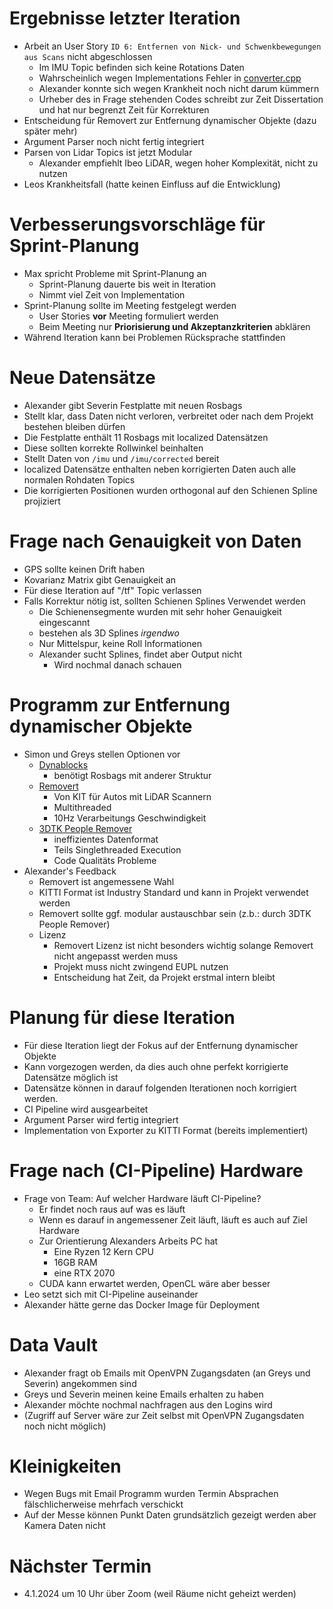 
# Ergebnisse letzter Iteration
- Arbeit an User Story `ID 6: Entfernen von Nick- und Schwenkbewegungen aus Scans` nicht abgeschlossen
	 - Im IMU Topic befinden sich keine Rotations Daten
	 - Wahrscheinlich wegen Implementations Fehler in [converter.cpp](https://git.rwth-aachen.de/fzd/maas/ros/-/blame/master/src/2_sense/localization/src/converter.cpp#L12)
	 - Alexander konnte sich wegen Krankheit noch nicht darum kümmern
	 - Urheber des in Frage stehenden Codes schreibt zur Zeit Dissertation und hat nur begrenzt Zeit für Korrekturen
- Entscheidung für Removert zur Entfernung dynamischer Objekte (dazu später mehr)
- Argument Parser noch nicht fertig integriert
- Parsen von Lidar Topics ist jetzt Modular
	 - Alexander empfiehlt Ibeo LiDAR, wegen hoher Komplexität, nicht zu nutzen
- Leos Krankheitsfall (hatte keinen Einfluss auf die Entwicklung)

# Verbesserungsvorschläge für Sprint-Planung
- Max spricht Probleme mit Sprint-Planung an
	 - Sprint-Planung dauerte bis weit in Iteration
	 - Nimmt viel Zeit von Implementation
- Sprint-Planung sollte im Meeting festgelegt werden
	 - User Stories **vor** Meeting formuliert werden
	 - Beim Meeting nur **Priorisierung und Akzeptanzkriterien** abklären
- Während Iteration kann bei Problemen Rücksprache stattfinden

# Neue Datensätze
- Alexander gibt Severin Festplatte mit neuen Rosbags
- Stellt klar, dass Daten nicht verloren, verbreitet oder nach dem Projekt bestehen bleiben dürfen
- Die Festplatte enthält 11 Rosbags mit localized Datensätzen
- Diese sollten korrekte Rollwinkel beinhalten
- Stellt Daten von  `/imu` und `/imu/corrected` bereit
- localized Datensätze enthalten neben korrigierten Daten auch alle normalen Rohdaten Topics
- Die korrigierten Positionen wurden orthogonal auf den Schienen Spline projiziert

# Frage nach Genauigkeit von Daten
- GPS sollte keinen Drift haben
- Kovarianz Matrix gibt Genauigkeit an
- Für diese Iteration auf "/tf" Topic verlassen
- Falls Korrektur nötig ist, sollten Schienen Splines Verwendet werden
	 - Die Schienensegmente wurden mit sehr hoher Genauigkeit eingescannt
	 - bestehen als 3D Splines *irgendwo*
	 - Nur Mittelspur, keine Roll Informationen
	 - Alexander sucht Splines, findet aber Output nicht
		  - Wird nochmal danach schauen
 

# Programm zur Entfernung dynamischer Objekte
- Simon und Greys stellen Optionen vor
	 - [Dynablocks](https://github.com/ethz-asl/dynablox)
		  - benötigt Rosbags mit anderer Struktur 
	 - [Removert](https://github.com/irapkaist/removert)
		  - Von KIT für Autos mit LiDAR Scannern 
		  - Multithreaded
		  - 10Hz Verarbeitungs Geschwindigkeit
	 - [3DTK People Remover](https://github.com/3DTK/3DTK/tree/master/src/peopleremover)
		  - ineffizientes Datenformat
		  - Teils Singlethreaded Execution
		  - Code Qualitäts Probleme
- Alexander's Feedback
	 - Removert ist angemessene Wahl
	 - KITTI Format ist Industry Standard und kann in Projekt verwendet werden
	 - Removert sollte ggf. modular austauschbar sein (z.b.: durch 3DTK People Remover)
	 - Lizenz
		  - Removert Lizenz ist nicht besonders wichtig solange Removert nicht angepasst werden muss
		  - Projekt muss nicht zwingend EUPL nutzen
		  - Entscheidung hat Zeit, da Projekt erstmal intern bleibt
 
# Planung für diese Iteration
- Für diese Iteration liegt der Fokus auf der Entfernung dynamischer Objekte
- Kann vorgezogen werden, da dies auch ohne perfekt korrigierte Datensätze möglich ist
- Datensätze können in darauf folgenden Iterationen noch korrigiert werden.
- CI Pipeline wird ausgearbeitet
- Argument Parser wird fertig integriert
- Implementation von Exporter zu KITTI Format (bereits implementiert)

# Frage nach (CI-Pipeline) Hardware
- Frage von Team: Auf welcher Hardware läuft CI-Pipeline?
	 - Er findet noch raus auf was es läuft
	 - Wenn es darauf in angemessener Zeit läuft, läuft es auch auf Ziel Hardware
	 - Zur Orientierung Alexanders Arbeits PC hat
		  - Eine Ryzen 12 Kern CPU
		  - 16GB RAM
		  - eine RTX 2070
	 - CUDA kann erwartet werden, OpenCL wäre aber besser
- Leo setzt sich mit CI-Pipeline auseinander
- Alexander hätte gerne das Docker Image für Deployment

# Data Vault
- Alexander fragt ob Emails mit OpenVPN Zugangsdaten (an Greys und Severin) angekommen sind
- Greys und Severin meinen keine Emails erhalten zu haben
- Alexander möchte nochmal nachfragen aus den Logins wird
- (Zugriff auf Server wäre zur Zeit selbst mit OpenVPN Zugangsdaten noch nicht möglich)

# Kleinigkeiten
- Wegen Bugs mit Email Programm wurden Termin Absprachen fälschlicherweise mehrfach verschickt
- Auf der Messe können Punkt Daten grundsätzlich gezeigt werden aber Kamera Daten nicht

# Nächster Termin
- 4.1.2024 um 10 Uhr über Zoom (weil Räume nicht geheizt werden)
